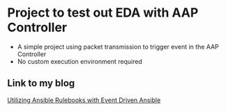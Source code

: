 # Project to test out EDA with AAP Controller

- A simple project using packet transmission to trigger event in the AAP Controller
- No custom execution environment required

## Link to my blog

[Utilizing Ansible Rulebooks with Event Driven Ansible](https://medium.com/@julialiu08/writing-ansible-rulebooks-with-event-driven-ansible-69c17d3d7657)
